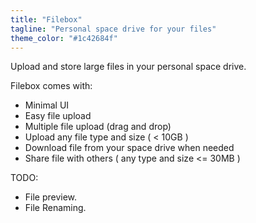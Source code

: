 ```yaml
---
title: "Filebox"
tagline: "Personal space drive for your files"
theme_color: "#1c42684f"
---
```


Upload and store large files in your personal space drive.

Filebox comes with:

- Minimal UI
- Easy file upload
- Multiple file upload (drag and drop)
- Upload any file type and size ( < 10GB )
- Download file from your space drive when needed
- Share file with others ( any type and size <= 30MB )

TODO:
- File preview.
- File Renaming.